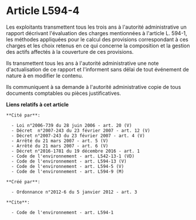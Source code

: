 # Article L594-4

Les exploitants transmettent tous les trois ans à l'autorité administrative un rapport décrivant l'évaluation des charges
mentionnées à l'article L. 594-1, les méthodes appliquées pour le calcul des provisions correspondant à ces charges et les
choix retenus en ce qui concerne la composition et la gestion des actifs affectés à la couverture de ces provisions. 

Ils transmettent tous les ans à l'autorité administrative une note d'actualisation de ce rapport et l'informent sans délai de
tout événement de nature à en modifier le contenu. 

Ils communiquent à sa demande à l'autorité administrative copie de tous documents comptables ou pièces justificatives.

**Liens relatifs à cet article**

	**Cité par**:

	  - Loi n°2006-739 du 28 juin 2006 - art. 20 (V)
	  - Décret  n°2007-243 du 23 février 2007 - art. 12 (V)
	  - Décret n°2007-243 du 23 février 2007 - art. 4 (V)
	  - Arrêté du 21 mars 2007 - art. 5 (V)
	  - Arrêté du 21 mars 2007 - art. 6 (V)
	  - Décret n°2016-1781 du 19 décembre 2016 - art. 1
	  - Code de l'environnement - art. L542-13-1 (VD)
	  - Code de l'environnement - art. L594-13 (V)
	  - Code de l'environnement - art. L594-5 (V)
	  - Code de l'environnement - art. L594-9 (M)

	**Créé par**:

	  - Ordonnance n°2012-6 du 5 janvier 2012 - art. 3

	**Cite**:

	  - Code de l'environnement - art. L594-1
